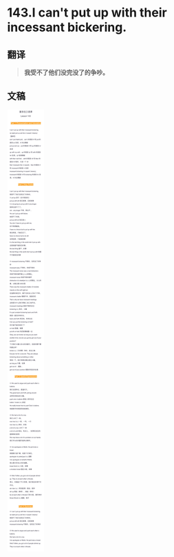 # 143.I can't put up with their incessant bickering.

## 翻译

> **我受不了他们没完没了的争吵。**

## 文稿

![](img/143.jpg)

